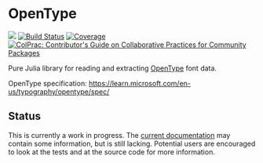 # OpenType

[![](https://www.repostatus.org/badges/latest/wip.svg)](https://www.repostatus.org/#wip)
[![Build Status](https://github.com/serenity4/OpenType.jl/actions/workflows/Test.yml/badge.svg)](https://github.com/serenity4/OpenType.jl/actions/workflows/Test.yml)
[![Coverage](https://codecov.io/gh/serenity4/OpenType.jl/branch/master/graph/badge.svg)](https://codecov.io/gh/serenity4/OpenType.jl)
[![ColPrac: Contributor's Guide on Collaborative Practices for Community Packages](https://img.shields.io/badge/ColPrac-Contributor's%20Guide-blueviolet)](https://github.com/SciML/ColPrac)

Pure Julia library for reading and extracting [OpenType](https://en.wikipedia.org/wiki/OpenType) font data.

OpenType specification: https://learn.microsoft.com/en-us/typography/opentype/spec/

## Status

This is currently a work in progress. The [current documentation](https://serenity4.github.io/OpenType.jl/dev) may contain some information, but is still lacking. Potential users are encouraged to look at the tests and at the source code for more information.
